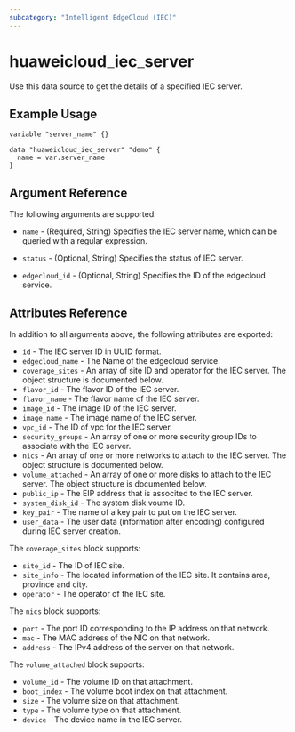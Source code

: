 ```yaml
---
subcategory: "Intelligent EdgeCloud (IEC)"
---
```


# huaweicloud_iec_server

Use this data source to get the details of a specified IEC server.

## Example Usage

```hcl
variable "server_name" {}

data "huaweicloud_iec_server" "demo" {
  name = var.server_name
}
```

## Argument Reference

The following arguments are supported:

* `name` - (Required, String) Specifies the IEC server name, which can be queried with a regular expression.

* `status` - (Optional, String) Specifies the status of IEC server.

* `edgecloud_id` - (Optional, String) Specifies the ID of the edgecloud service.

## Attributes Reference

In addition to all arguments above, the following attributes are exported:

* `id` - The IEC server ID in UUID format.
* `edgecloud_name` - The Name of the edgecloud service.
* `coverage_sites` - An array of site ID and operator for the IEC server. The object structure is documented below.
* `flavor_id` - The flavor ID of the IEC server.
* `flavor_name` - The flavor name of the IEC server.
* `image_id` - The image ID of the IEC server.
* `image_name` - The image name of the IEC server.
* `vpc_id` - The ID of vpc for the IEC server.
* `security_groups` - An array of one or more security group IDs to associate with the IEC server.
* `nics` - An array of one or more networks to attach to the IEC server. The object structure is documented below.
* `volume_attached` - An array of one or more disks to attach to the IEC server. The object structure is documented
  below.
* `public_ip` - The EIP address that is associted to the IEC server.
* `system_disk_id` - The system disk voume ID.
* `key_pair` - The name of a key pair to put on the IEC server.
* `user_data` - The user data (information after encoding) configured during IEC server creation.

The `coverage_sites` block supports:

* `site_id` - The ID of IEC site.
* `site_info` - The located information of the IEC site. It contains area, province and city.
* `operator` - The operator of the IEC site.

The `nics` block supports:

* `port` - The port ID corresponding to the IP address on that network.
* `mac` - The MAC address of the NIC on that network.
* `address` - The IPv4 address of the server on that network.

The `volume_attached` block supports:

* `volume_id` - The volume ID on that attachment.
* `boot_index` - The volume boot index on that attachment.
* `size` - The volume size on that attachment.
* `type` - The volume type on that attachment.
* `device` - The device name in the IEC server.
